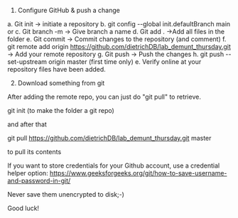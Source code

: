 1. Configure GitHub & push a change

a. Git init -> initiate a repository
b. git config --global init.defaultBranch main or
c. Git branch -m -> Give branch a name
d. Git add . ->Add all files in the folder
e. Git commit -> Commit changes to the repository (and comment)
f. git remote add origin https://github.com/dietrichDB/lab_demunt_thursday.git -> Add your remote repository
g. Git push -> Push the changes
h. git push --set-upstream origin master (first time only)
e. Verify online at your repository files have been added.

2. Download something from git

After adding the remote repo, you can just do "git pull" to retrieve.

git init (to make the folder a git repo)

and after that

git pull https://github.com/dietrichDB/lab_demunt_thursday.git master

to pull its contents


If you want to store credentials for your Github account, use a credential helper option:
https://www.geeksforgeeks.org/git/how-to-save-username-and-password-in-git/

Never save them unencrypted to disk;-)


Good luck!
